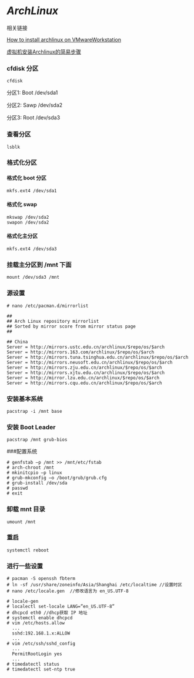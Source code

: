 # *ArchLinux*

相关链接 

[How to install archlinux on VMwareWorkstation](http://regenerus.com/how-to-install-archlinux-on-vmware-workstation/)

[虚拟机安装Archlinux的简易步骤](http://www.jianshu.com/p/82a40aac52aa)

### cfdisk 分区 

```cfdisk```

分区1: Boot /dev/sda1 

分区2: Sawp /dev/sda2 

分区3: Root /dev/sda3

### 查看分区

```lsblk```

### 格式化分区 

#### 格式化 boot 分区 

```mkfs.ext4 /dev/sda1```  

#### 格式化 swap

```
mkswap /dev/sda2
swapon /dev/sda2
```

#### 格式化主分区 

```mkfs.ext4 /dev/sda3``` 

### 挂载主分区到 /mnt 下面

```mount /dev/sda3 /mnt ```

### 源设置

```
# nano /etc/pacman.d/mirrorlist

##
## Arch Linux repository mirrorlist
## Sorted by mirror score from mirror status page
##

## China
Server = http://mirrors.ustc.edu.cn/archlinux/$repo/os/$arch
Server = http://mirrors.163.com/archlinux/$repo/os/$arch
Server = http://mirrors.tuna.tsinghua.edu.cn/archlinux/$repo/os/$arch
Server = http://mirrors.neusoft.edu.cn/archlinux/$repo/os/$arch
Server = http://mirrors.zju.edu.cn/archlinux/$repo/os/$arch
Server = http://mirrors.xjtu.edu.cn/archlinux/$repo/os/$arch
Server = http://mirror.lzu.edu.cn/archlinux/$repo/os/$arch
Server = http://mirrors.cqu.edu.cn/archlinux/$repo/os/$arch
```

### 安装基本系统

```pacstrap -i /mnt base```

### 安装 Boot Leader

```pacstrap /mnt grub-bios```

###配置系统

```
# genfstab –p /mnt >> /mnt/etc/fstab
# arch-chroot /mnt
# mkinitcpio –p linux
# grub-mkconfig –o /boot/grub/grub.cfg
# grub-install /dev/sda
# passwd
# exit
```

### 卸载 mnt 目录

```umount /mnt```

### 重启

```systemctl reboot```

### 进行一些设置

```
# pacman -S openssh fbterm
# ln -sf /usr/share/zoneinfo/Asia/Shanghai /etc/localtime //设置时区
# nano /etc/locale.gen  //修改语言为 en_US.UTF-8

# locale-gen
# localectl set-locale LANG=”en_US.UTF-8”
# dhcpcd eth0 //dhcp获取 IP 地址
# systemctl enable dhcpcd
# vim /etc/hosts.allow
  ...  
  sshd:192.168.1.x:ALLOW
  ...
# vim /etc/ssh/sshd_config
  ...
  PermitRootLogin yes
  ...
# timedatectl status
# timedatectl set-ntp true
  
```

